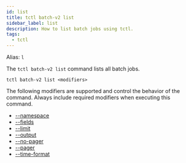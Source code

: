 ```yaml
---
id: list
title: tctl batch-v2 list
sidebar_label: list
description: How to list batch jobs using tctl.
tags:
  - tctl
---
```


Alias: `l`

The `tctl batch-v2 list` command lists all batch jobs.

`tctl batch-v2 list <modifiers>`

The following modifiers are supported and control the behavior of the command.
Always include required modifiers when executing this command.

- [--namespace](/tctl-next/modifiers#--namespace)
- [--fields](/tctl-next/modifiers#--fields)
- [--limit](/tctl-next/modifiers#--limit)
- [--output](/tctl-next/modifiers#--output)
- [--no-pager](/tctl-next/modifiers#--no-pager)
- [--pager](/tctl-next/modifiers#--pager)
- [--time-format](/tctl-next/modifiers#--time-format)
